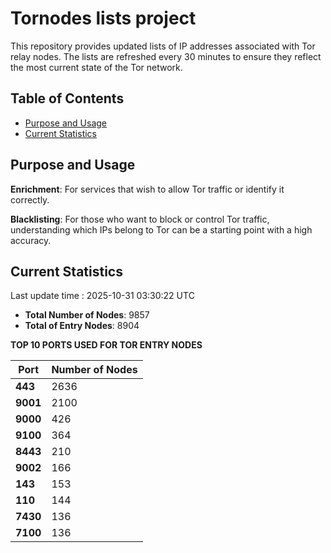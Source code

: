 # Tornodes lists project

This repository provides updated lists of IP addresses associated with Tor relay nodes. The lists are refreshed every 30 minutes to ensure they reflect the most current state of the Tor network.

## Table of Contents

- [Purpose and Usage](#purpose-and-usage)
- [Current Statistics](#current-statistics)


## Purpose and Usage

**Enrichment**: For services that wish to allow Tor traffic or identify it correctly.

**Blacklisting**: For those who want to block or control Tor traffic, understanding which IPs belong to Tor can be a starting point with a high accuracy.

## Current Statistics

Last update time : 2025-10-31 03:30:22 UTC

- **Total Number of Nodes**: 9857
- **Total of Entry Nodes**: 8904

**TOP 10 PORTS USED FOR TOR ENTRY NODES**

| **Port** | **Number of Nodes** |
|------|-----------------|
| **443**   | 2636  |
| **9001**   | 2100  |
| **9000**   | 426  |
| **9100**   | 364  |
| **8443**   | 210  |
| **9002**   | 166  |
| **143**   | 153  |
| **110**   | 144  |
| **7430**   | 136  |
| **7100**   | 136  |

